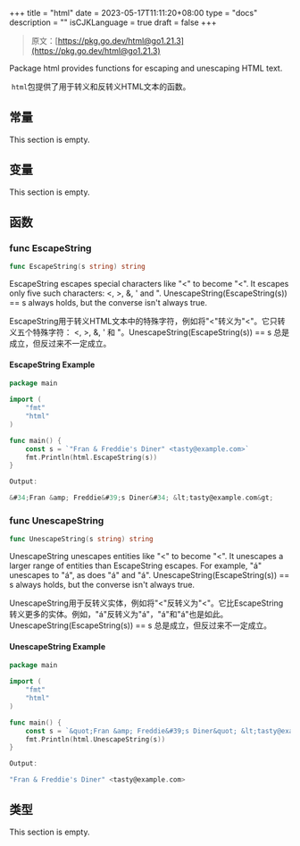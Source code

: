 +++
title = "html"
date = 2023-05-17T11:11:20+08:00
type = "docs"
description = ""
isCJKLanguage = true
draft = false
+++
> 原文：[https://pkg.go.dev/html@go1.21.3](https://pkg.go.dev/html@go1.21.3)

Package html provides functions for escaping and unescaping HTML text.

​	`html`包提供了用于转义和反转义HTML文本的函数。


## 常量 

This section is empty.

## 变量

This section is empty.

## 函数

### func EscapeString 

``` go 
func EscapeString(s string) string
```

EscapeString escapes special characters like "<" to become "&lt;". It escapes only five such characters: <, >, &, ' and ". UnescapeString(EscapeString(s)) == s always holds, but the converse isn't always true.

​	EscapeString用于转义HTML文本中的特殊字符，例如将"<"转义为"<"。它只转义五个特殊字符： <, >, &, ' 和 "。UnescapeString(EscapeString(s)) == s 总是成立，但反过来不一定成立。

#### EscapeString Example
``` go 
package main

import (
	"fmt"
	"html"
)

func main() {
	const s = `"Fran & Freddie's Diner" <tasty@example.com>`
	fmt.Println(html.EscapeString(s))
}

Output:

&#34;Fran &amp; Freddie&#39;s Diner&#34; &lt;tasty@example.com&gt;
```

### func UnescapeString 

``` go 
func UnescapeString(s string) string
```

UnescapeString unescapes entities like "&lt;" to become "<". It unescapes a larger range of entities than EscapeString escapes. For example, "&aacute;" unescapes to "á", as does "&#225;" and "&#xE1;". UnescapeString(EscapeString(s)) == s always holds, but the converse isn't always true.

​	UnescapeString用于反转义实体，例如将"<"反转义为"<"。它比EscapeString转义更多的实体。例如，"á"反转义为"á"，"á"和"á"也是如此。UnescapeString(EscapeString(s)) == s 总是成立，但反过来不一定成立。

#### UnescapeString Example
``` go 
package main

import (
	"fmt"
	"html"
)

func main() {
	const s = `&quot;Fran &amp; Freddie&#39;s Diner&quot; &lt;tasty@example.com&gt;`
	fmt.Println(html.UnescapeString(s))
}

Output:

"Fran & Freddie's Diner" <tasty@example.com>
```

## 类型

This section is empty.